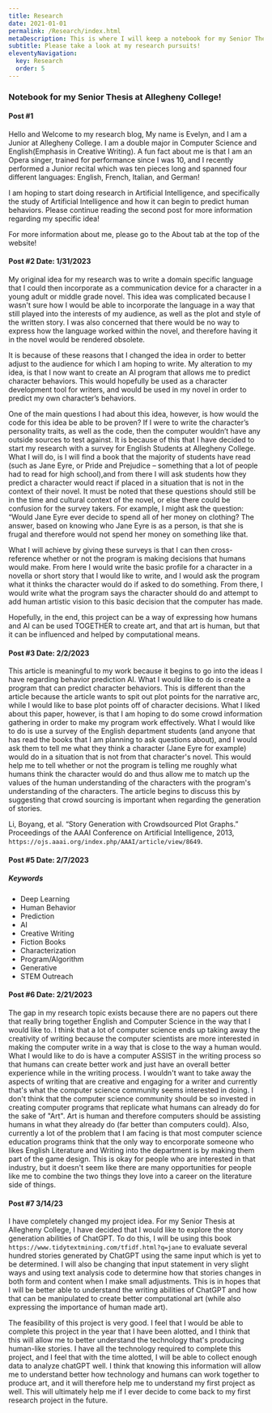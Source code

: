 ```yaml
---
title: Research
date: 2021-01-01
permalink: /Research/index.html
metaDescription: This is where I will keep a notebook for my Senior Thesis at Allegheny College!
subtitle: Please take a look at my research pursuits!
eleventyNavigation: 
  key: Research
  order: 5
---
```


### Notebook for my Senior Thesis at Allegheny College!

#### Post #1

Hello and Welcome to my research blog,
My name is Evelyn, and I am a Junior at Allegheny College. I am a double major in Computer Science and English(Emphasis in Creative Writing). A fun fact about me is that I am an Opera singer, trained for performance since I was 10, and I recently performed a Junior recital which was ten pieces long and spanned four different languages: English, French, Italian, and German!

I am hoping to start doing research in Artificial Intelligence, and specifically the study of Artificial Intelligence and how it can begin to predict human behaviors. Please continue reading the second post for more information regarding my specific idea!

For more information about me, please go to the About tab at the top of the website!

#### Post #2    Date: 1/31/2023

My original idea for my research was to write a domain specific language that I could then incorporate as a communication device for a character in a young adult or middle grade novel. This idea was complicated because I wasn't sure how I would be able to incorporate the language in a way that still played into the interests of my audience, as well as the plot and style of the written story. I was also concerned that there would be no way to express how the language worked within the novel, and therefore having it in the novel would be rendered obsolete.

It is because of these reasons that I changed the idea in order to better adjust to the audience for which I am hoping to write. My alteration to my idea, is that I now want to create an AI program that allows me to predict character behaviors. This would hopefully be used as a character development tool for writers, and would be used in my novel in order to predict my own character’s behaviors.

One of the main questions I had about this idea, however, is how would the code for this idea be able to be proven? If I were to write the character’s personality traits, as well as the code, then the computer wouldn’t have any outside sources to test against. It is because of this that I have decided to start my research with a survey for English Students at Allegheny College. What I will do, is I will find a book that the majority of students have read (such as Jane Eyre, or Pride and Prejudice – something that a lot of people had to read for high school),and from there I will ask students how they predict a character would react if placed in a situation that is not in the context of their novel. It must be noted that these questions should still be in the time and cultural context of the novel, or else there could be confusion for the survey takers. For example, I might ask the question: “Would Jane Eyre ever decide to spend all of her money on clothing? The answer, based on knowing who Jane Eyre is as a person, is that she is frugal and therefore would not spend her money on something like that.

What I will achieve by giving these surveys is that I can then cross-reference whether or not the program is making decisions that humans would make. From here I would write the basic profile for a character in a novella or short story that I would like to write, and I would ask the program what it thinks the character would do if asked to do something. From there, I would write what the program says the character should do and attempt to add human artistic vision to this basic decision that the computer has made.

Hopefully, in the end, this project can be a way of expressing how humans and AI can be used TOGETHER to create art, and that art is human, but that it can be influenced and helped by computational means.

#### Post #3   Date: 2/2/2023

This article is meaningful to my work because it begins to go into the ideas I have regarding behavior prediction AI. What I would like to do is create a program that can predict character behaviors. This is different than the article because the article wants to spit out plot points for the narrative arc, while I would like to base plot points off of character decisions. What I liked about this paper, however, is that I am hoping to do some crowd information gathering in order to make my program work effectively. What I would like to do is use a survey of the English department students (and anyone that has read the books that I am planning to ask questions about), and I would ask them to tell me what they think a character (Jane Eyre for example) would do in a situation that is not from that character's novel. This would help me to tell whether or not the program is telling me roughly what humans think the character would do and thus allow me to match up the values of the human understanding of the characters with the program's understanding of the characters. The article begins to discuss this by suggesting that crowd sourcing is important when regarding the generation of stories.

Li, Boyang, et al. “Story Generation with Crowdsourced Plot Graphs.” Proceedings of the AAAI Conference on Artificial Intelligence, 2013, `https://ojs.aaai.org/index.php/AAAI/article/view/8649`.

#### Post #5    Date: 2/7/2023

##### Keywords

- Deep Learning
- Human Behavior
- Prediction
- AI
- Creative Writing
- Fiction Books
- Characterization
- Program/Algorithm
- Generative
- STEM Outreach

#### Post #6    Date: 2/21/2023

The gap in my research topic exists because there are no papers out there that really bring together English and Computer Science in the way that I would like to. I think that a lot of computer science ends up taking away the creativity of writing because the computer scientists are more interested in making the computer write in a way that is close to the way a human would. What I would like to do is have a computer ASSIST in the writing process so that humans can create better work and just have an overall better experience while in the writing process. I wouldn't want to take away the aspects of writing that are creative and engaging for a writer and currently that's what the computer science community seems interested in doing. I don't think that the computer science community should be so invested in creating computer programs that replicate what humans can already do for the sake of "Art". Art is human and therefore computers should be assisting humans in what they already do (far better than computers could). Also, currently a lot of the problem that I am facing is that most computer science education programs think that the only way to encorporate someone who likes English Literature and Writing into the department is by making them part of the game design. This is okay for people who are interested in that industry, but it doesn't seem like there are many opportunities for people like me to combine the two things they love into a career on the literature side of things.

#### Post #7 3/14/23

I have completely changed my project idea. For my Senior Thesis at Allegheny College, I have decided that I would like to explore the story generation abilities of ChatGPT. To do this, I will be using this book `https://www.tidytextmining.com/tfidf.html?q=jane` to evaluate several hundred stories generated by ChatGPT using the same input which is yet to be determined. I will also be changing that input statement in very slight ways and using text analysis code to determine how that stories changes in both form and content when I make small adjustments. This is in hopes that I will be better able to understand the writing abilities of ChatGPT and how that can be manipulated to create better computational art (while also expressing the importance of human made art).

The feasibility of this project is very good. I feel that I would be able to complete this project in the year that I have been alotted, and I think that this will allow me to better understand the technology that's producing human-like stories. I have all the technology required to complete this project, and I feel that with the time alotted, I will be able to collect enough data to analyze chatGPT well. I think that knowing this information will allow me to understand better how technology and humans can work together to produce art, and it will therefore help me to understand my first project as well. This will ultimately help me if I ever decide to come back to my first research project in the future.